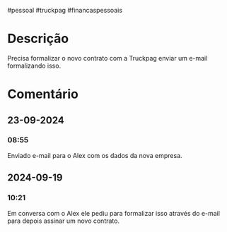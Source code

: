 #pessoal #truckpag #financaspessoais
# Descrição
Precisa formalizar o novo contrato com a Truckpag enviar um e-mail formalizando isso. 

# Comentário
## 23-09-2024
### 08:55
Enviado e-mail para o Alex com os dados da nova empresa. 
## 2024-09-19
### 10:21
Em conversa com o Alex ele pediu para formalizar isso através do e-mail para depois assinar um novo contrato. 